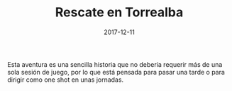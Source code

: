 ﻿---
title: Rescate en Torrealba
summary: 'La desaparición de un mago contratado por las autoridades de Robleda, da lugar a una serie de acontecimientos que los jugadores deben afrontar.'
authors:
  - Overmanson
date: 2017-12-11
type: post
categories:
- Comunidad
tags:
- Aldea
- Dungeon
- Exterior
- Oneshot
minlevels: "3"
maxlevels: "4"
prices: gratis
session: "1"
mincharacters: "4"
maxcharacters: "5"
eval: no oficial
cover: "rescate-en-torrealba.jpg"
download: "rescate-en-torrealba.rar"
moreinfo: "http://sinergiaderol.blogspot.com/2017/12/rescate-en-torrealba-aventura-para-la.html"
license: "OGL"
draft: false

---

Esta aventura es una sencilla historia que no debería requerir más de una sola sesión de juego, por lo que está pensada para pasar una tarde o para dirigir como one shot en unas jornadas.
